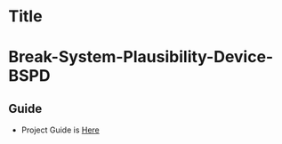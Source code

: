 # Title
# Break-System-Plausibility-Device-BSPD
## Guide
* Project Guide is [Here](https://github.com/vasilis-moustakas/Break-System-Plausibility-Device-BSPD/blob/main/Brake_System_Plausibility_Device.pdf)
